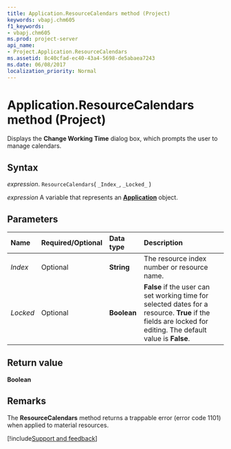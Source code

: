 ```yaml
---
title: Application.ResourceCalendars method (Project)
keywords: vbapj.chm605
f1_keywords:
- vbapj.chm605
ms.prod: project-server
api_name:
- Project.Application.ResourceCalendars
ms.assetid: 8c40cfad-ec40-43a4-5698-de5abaea7243
ms.date: 06/08/2017
localization_priority: Normal
---
```



# Application.ResourceCalendars method (Project)

Displays the  **Change Working Time** dialog box, which prompts the user to manage calendars.


## Syntax

_expression_. `ResourceCalendars`( `_Index_`, `_Locked_` )

_expression_ A variable that represents an **[Application](Project.Application.md)** object.


## Parameters



|Name|Required/Optional|Data type|Description|
|:-----|:-----|:-----|:-----|
| _Index_|Optional|**String**|The resource index number or resource name.|
| _Locked_|Optional|**Boolean**|**False** if the user can set working time for selected dates for a resource. **True** if the fields are locked for editing. The default value is **False**.|

## Return value

 **Boolean**


## Remarks

The  **ResourceCalendars** method returns a trappable error (error code 1101) when applied to material resources.

[!include[Support and feedback](~/includes/feedback-boilerplate.md)]